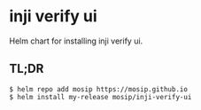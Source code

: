 # inji verify ui

Helm chart for installing inji verify ui.

## TL;DR

```console
$ helm repo add mosip https://mosip.github.io
$ helm install my-release mosip/inji-verify-ui
```
